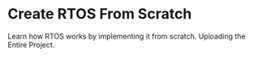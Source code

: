# Create RTOS From Scratch

Learn how RTOS works by implementing it from scratch.
Uploading the Entire Project.